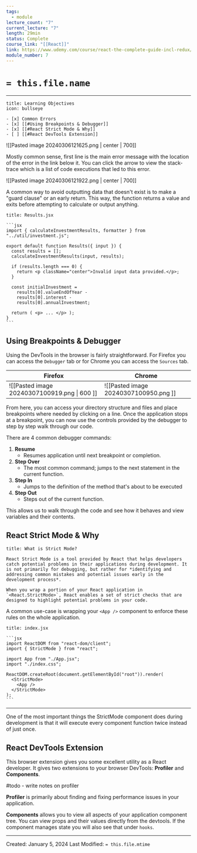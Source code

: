 ```yaml
---
tags:
  - module
lecture_count: "7"
current_lecture: "7"
length: 29min
status: Complete
course_link: "[[React]]"
link: https://www.udemy.com/course/react-the-complete-guide-incl-redux/learn/lecture/39836178#overview
module_number: 7
---
```

# `= this.file.name`
---

```ad-hint
title: Learning Objectives
icon: bullseye

- [x] Common Errors
- [x] [[#Using Breakpoints & Debugger]]
- [x] [[#React Strict Mode & Why]]
- [ ] [[#React DevTools Extension]]

```

![[Pasted image 20240306121625.png | center | 700]]

Mostly common sense, first line is the main error message with the location of the error in the link below it. You can click the arrow to view the stack-trace which is a list of code executions that led to this error.

![[Pasted image 20240306121922.png | center | 700]]

A common way to avoid outputting data that doesn't exist is to make a "guard clause" or an early return. This way, the function returns a value and exits before attempting to calculate or output anything.

````ad-code
title: Results.jsx

```jsx
import { calculateInvestmentResults, formatter } from "../util/investment.js";

export default function Results({ input }) {
  const results = [];
  calculateInvestmentResults(input, results);

  if (results.length === 0) {
    return <p className="center">Invalid input data provided.</p>;
  }

  const initialInvestment =
    results[0].valueEndOfYear -
    results[0].interest -
    results[0].annualInvestment;

  return ( <p> ... </p> );
}
```
````


## Using Breakpoints & Debugger

Using the DevTools in the browser is fairly straightforward. For Firefox you can access the `Debugger` tab or for Chrome you can access the `Sources` tab.

| Firefox                                      | Chrome                                |
| -------------------------------------------- | ------------------------------------- |
| ![[Pasted image 20240307100919.png \| 600 ]] | ![[Pasted image 20240307100950.png ]] |

From here, you can access your directory structure and files and place breakpoints where needed by clicking on a line. Once the application stops at a breakpoint, you can now use the controls provided by the debugger to step by step walk through our code.

There are 4 common debugger commands:

1. **Resume**
	- Resumes application until next breakpoint or completion.
2. **Step Over**
	- The most common command; jumps to the next statement in the current function.
3. **Step In**
	- Jumps to the definition of the method that's about to be executed
4. **Step Out**
	- Steps out of the current function.

This allows us to walk through the code and see how it behaves and view variables and their contents.


## React Strict Mode & Why

````ad-abstract
title: What is Strict Mode?

React Strict Mode is a tool provided by React that helps developers catch potential problems in their applications during development. It is not primarily for debugging, but rather for *identifying and addressing common mistakes and potential issues early in the development process*.

When you wrap a portion of your React application in `<React.StrictMode>`, React enables a set of strict checks that are designed to highlight potential problems in your code.
````

A common use-case is wrapping your `<App />` component to enforce these rules on the whole application.

````ad-code
title: index.jsx

```jsx
import ReactDOM from "react-dom/client";
import { StrictMode } from "react";

import App from "./App.jsx";
import "./index.css";

ReactDOM.createRoot(document.getElementById("root")).render(
  <StrictMode>
    <App />
  </StrictMode>
);
```
````

---

One of the most important things the StrictMode component does during development is that it will execute every component function twice instead of just once.

## React DevTools Extension

This browser extension gives you some excellent utility as a React developer. It gives two extensions to your browser DevTools: **Profiler** and **Components**.

#todo - write notes on profiler

**Profiler** is primarily about finding and fixing performance issues in your application.

**Components** allows you to view all aspects of your application component tree. You can view props and their values directly from the devtools. If the component manages state you will also see that under `hooks`.



---
Created: January 5, 2024
Last Modified: `= this.file.mtime`

